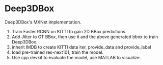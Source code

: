 # Deep3DBox
Deep3DBox's MXNet implementation.

1. Train Faster RCNN on KITTI to gain 2D BBox predictions.
2. Add Jitter to GT BBox, then use it and the above generated bbox to train Deep3DBox.
3. inherit IMDB to create KITTI data iter, provide_data and provide_label
4. load pre-trained res-next101, train the model.
5. Use cpp devkit to evaluate the model, use MATLAB to visualize.
